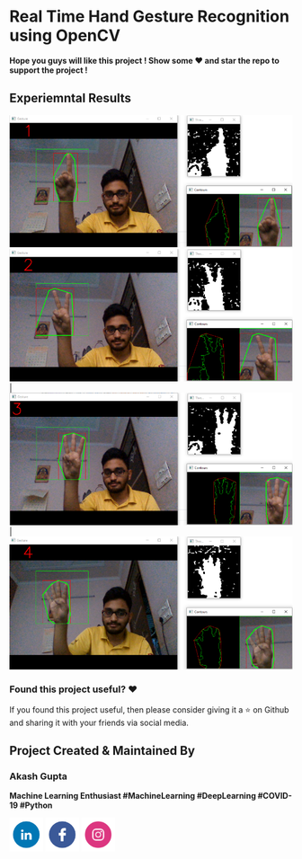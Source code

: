 # Real Time Hand Gesture Recognition using OpenCV

**Hope you guys will like this project ! Show some ❤️ and star the repo to support the project !**
<br>
## Experiemntal Results
<img src="https://github.com/Akash-Gupta-2000/Real-Time-hand-Gesture-Recognition-using-OpenCV/blob/master/images/1.png">
<img src="https://github.com/Akash-Gupta-2000/Real-Time-hand-Gesture-Recognition-using-OpenCV/blob/master/images/2.png">|
<img src="https://github.com/Akash-Gupta-2000/Real-Time-hand-Gesture-Recognition-using-OpenCV/blob/master/images/3.png">|
<img src="https://github.com/Akash-Gupta-2000/Real-Time-hand-Gesture-Recognition-using-OpenCV/blob/master/images/4.png">

### Found this project useful? :heart:

If you found this project useful, then please consider giving it a :star: on Github and sharing it with your friends via social media.

## Project Created & Maintained By

### Akash Gupta 
**Machine Learning Enthusiast #MachineLearning #DeepLearning #COVID-19 #Python**

<a href="https://www.linkedin.com/in/akashgupta2000/"><img src="https://github.com/aritraroy/social-icons/blob/master/linkedin-icon.png?raw=true" width="60"></a>
<a href="https://www.facebook.com/profile.php?id=100011464338988"><img src="https://github.com/aritraroy/social-icons/blob/master/facebook-icon.png?raw=true" width="60"></a>
<a href="https://www.instagram.com/gupta.akash.2000/"><img src="https://github.com/aritraroy/social-icons/blob/master/instagram-icon.png?raw=true" width="60"></a>

